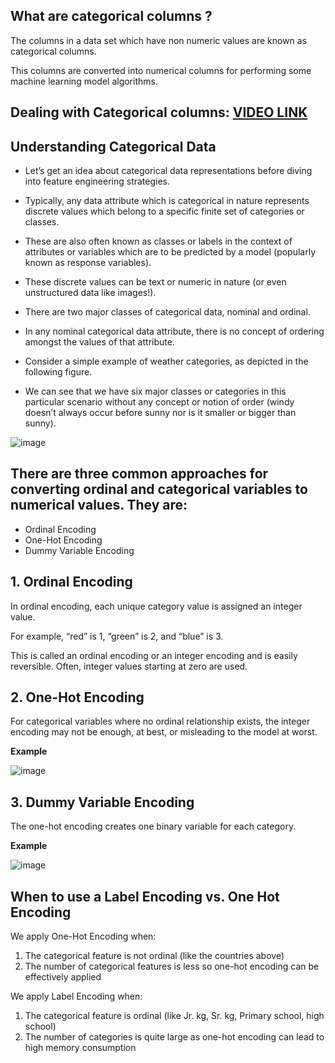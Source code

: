 ## What are categorical columns ?

The columns in a data set which have non numeric values are known as categorical columns.

This columns are converted into numerical columns for performing some machine learning model algorithms.

## Dealing with Categorical columns: [VIDEO LINK](https://drive.google.com/file/d/1p4bPYE_dNoW72AtvZig_kUzT05rgYqCe/view?usp=sharing)

## Understanding Categorical Data

- Let’s get an idea about categorical data representations before diving into feature engineering strategies. 
- Typically, any data attribute which is categorical in nature represents discrete values which belong to a specific finite set of categories or classes. 
- These are also often known as classes or labels in the context of attributes or variables which are to be predicted by a model (popularly known as response variables). 
- These discrete values can be text or numeric in nature (or even unstructured data like images!). 
- There are two major classes of categorical data, nominal and ordinal.

- In any nominal categorical data attribute, there is no concept of ordering amongst the values of that attribute. 
- Consider a simple example of weather categories, as depicted in the following figure. 
- We can see that we have six major classes or categories in this particular scenario without any concept or notion of order (windy doesn’t always occur before sunny nor is it smaller or bigger than sunny).

![image](https://user-images.githubusercontent.com/63282184/134946290-0bd45d62-97fb-4b98-a6dd-a38a4db39b79.png)


## There are three common approaches for converting ordinal and categorical variables to numerical values. They are:

- Ordinal Encoding
- One-Hot Encoding
- Dummy Variable Encoding

## 1. Ordinal Encoding

In ordinal encoding, each unique category value is assigned an integer value.

For example, “red” is 1, “green” is 2, and “blue” is 3.

This is called an ordinal encoding or an integer encoding and is easily reversible. Often, integer values starting at zero are used.

## 2. One-Hot Encoding

For categorical variables where no ordinal relationship exists, the integer encoding may not be enough, at best, or misleading to the model at worst.

**Example**

![image](https://user-images.githubusercontent.com/63282184/134809871-80b62928-f507-4c23-aac8-31d524d9c139.png)

## 3. Dummy Variable Encoding

The one-hot encoding creates one binary variable for each category.


**Example**

![image](https://user-images.githubusercontent.com/63282184/134809902-75c102e1-223e-43c7-a458-54b2258ee209.png)


## When to use a Label Encoding vs. One Hot Encoding

We apply One-Hot Encoding when:
1. The categorical feature is not ordinal (like the countries above)
2. The number of categorical features is less so one-hot encoding can be effectively applied

We apply Label Encoding when:
1. The categorical feature is ordinal (like Jr. kg, Sr. kg, Primary school, high school)
2. The number of categories is quite large as one-hot encoding can lead to high memory consumption


